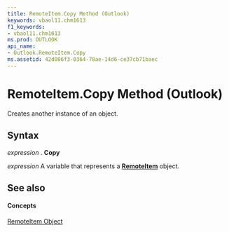 ```yaml
---
title: RemoteItem.Copy Method (Outlook)
keywords: vbaol11.chm1613
f1_keywords:
- vbaol11.chm1613
ms.prod: OUTLOOK
api_name:
- Outlook.RemoteItem.Copy
ms.assetid: 42d086f3-0364-78ae-14d6-ce37cb71baec
---
```



# RemoteItem.Copy Method (Outlook)

Creates another instance of an object.


## Syntax

 _expression_ . **Copy**

 _expression_ A variable that represents a **[RemoteItem](remoteitem-object-outlook.md)** object.


## See also


#### Concepts


[RemoteItem Object](remoteitem-object-outlook.md)

